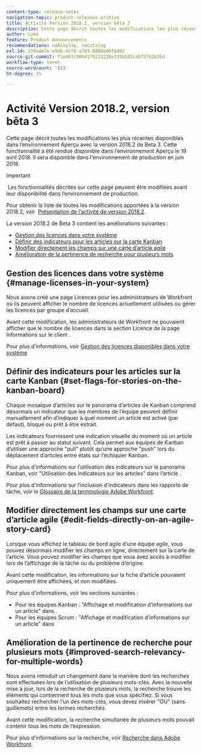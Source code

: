 ```yaml
---
content-type: release-notes
navigation-topic: product-releases-archive
title: Activité Version 2018.2, version bêta 3
description: Cette page décrit toutes les modifications les plus récentes disponibles dans l’environnement Aperçu avec la version 2018.2 de Beta 3. Cette fonctionnalité a été rendue disponible dans l’environnement Aperçu le 19 avril 2018. Il sera disponible dans l'environnement de production en juin 2018.
author: Luke
feature: Product Announcements
recommendations: noDisplay, noCatalog
exl-id: 239a4e7e-e9db-4cf0-a703-8888e00f0d83
source-git-commit: f1e463c90641f9221228e335b583cab72762b3bd
workflow-type: tm+mt
source-wordcount: '523'
ht-degree: 1%

---
```


# Activité Version 2018.2, version bêta 3

Cette page décrit toutes les modifications les plus récentes disponibles dans l’environnement Aperçu avec la version 2018.2 de Beta 3. Cette fonctionnalité a été rendue disponible dans l’environnement Aperçu le 19 avril 2018. Il sera disponible dans l&#39;environnement de production en juin 2018.

>[!IMPORTANT]
>
> Les fonctionnalités décrites sur cette page peuvent être modifiées avant leur disponibilité dans l’environnement de production.

Pour obtenir la liste de toutes les modifications apportées à la version 2018.2, voir  [Présentation de l’activité de version 2018.2](../../../../product-announcements/product-releases/quarterly-release-archive/2018.2-release-activity/2018-2-release-activity-overview.md).

La version 2018.2 de Beta 3 contient les améliorations suivantes :

* [Gestion des licences dans votre système](#manage-licenses-in-your-system)
* [Définir des indicateurs pour les articles sur la carte Kanban](#set-flags-for-stories-on-the-kanban-board)
* [Modifier directement les champs sur une carte d’article agile](#edit-fields-directly-on-an-agile-story-card)
* [Amélioration de la pertinence de recherche pour plusieurs mots](#improved-search-relevancy-for-multiple-words)

## Gestion des licences dans votre système {#manage-licenses-in-your-system}

Nous avons créé une page Licences pour les administrateurs de Workfront où ils peuvent afficher le nombre de licences actuellement utilisées ou gérer les licences par groupe d’accueil. 

Avant cette modification, les administrateurs de Workfront ne pouvaient afficher que le nombre de licences dans la section Licence de la page Informations sur le client .

Pour plus d’informations, voir [Gestion des licences disponibles dans votre système](../../../../administration-and-setup/get-started-wf-administration/manage-available-licenses-in-your-system.md)

## Définir des indicateurs pour les articles sur la carte Kanban {#set-flags-for-stories-on-the-kanban-board}

Chaque mosaïque d’articles sur le panorama d’articles de Kanban comprend désormais un indicateur que les membres de l’équipe peuvent définir manuellement afin d’indiquer à quel moment un article est activé (par défaut), bloqué ou prêt à être extrait.

Les indicateurs fournissent une indication visuelle du moment où un article est prêt à passer au statut suivant. Cela permet aux équipes de Kanban d’utiliser une approche &quot;pull&quot; plutôt qu’une approche &quot;push&quot; lors du déplacement d’articles entre états sur l’échiquier Kanban.

Pour plus d’informations sur l’utilisation des indicateurs sur le panorama Kanban, voir &quot;Utilisation des indicateurs sur les articles&quot; dans l’article .

Pour plus d’informations sur l’inclusion d’indicateurs dans les rapports de tâche, voir le [Glossaire de la terminologie Adobe Workfront](../../../../workfront-basics/navigate-workfront/workfront-navigation/workfront-terminology-glossary.md).  

## Modifier directement les champs sur une carte d’article agile {#edit-fields-directly-on-an-agile-story-card}

Lorsque vous affichez le tableau de bord agile d’une équipe agile, vous pouvez désormais modifier les champs en ligne, directement sur la carte de l’article. Vous pouvez modifier les champs que vous avez accès à modifier lors de l’affichage de la tâche ou du problème d’origine.

Avant cette modification, les informations sur la fiche d’article pouvaient uniquement être affichées, et non modifiées.

Pour plus d’informations, voir les sections suivantes :

* Pour les équipes Kanban : &quot;Affichage et modification d’informations sur un article&quot; dans . 
* Pour les équipes Scrum : &quot;Affichage et modification d’informations sur un article&quot; dans

## Amélioration de la pertinence de recherche pour plusieurs mots {#improved-search-relevancy-for-multiple-words}

Nous avons introduit un changement dans la manière dont les recherches sont effectuées lors de l’utilisation de plusieurs mots-clés. Avec la nouvelle mise à jour, lors de la recherche de plusieurs mots, la recherche trouve les éléments qui contiennent tous les mots que vous spécifiez. Si vous souhaitez rechercher l’un des mots-clés, vous devez insérer &quot;OU&quot; (sans guillemets) entre les termes recherchés. 

Avant cette modification, la recherche simultanée de plusieurs mots pouvait contenir tous les mots de l’expression. 

Pour plus d’informations sur la recherche, voir [Recherche dans Adobe Workfront](../../../../workfront-basics/navigate-workfront/search/search-workfront.md).
